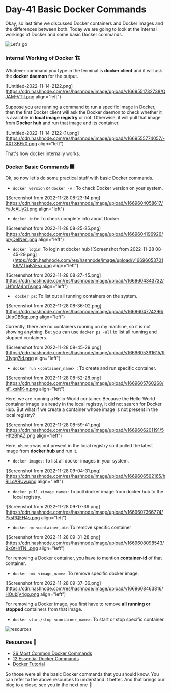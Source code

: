 # Day-41 Basic Docker Commands

Okay, so last time we discussed Docker containers and Docker images and the differences between both. Today we are going to look at the internal workings of Docker and some basic Docker commands.

![Let's go](https://media.giphy.com/media/L9bVhfDi9Va3pKPNje/giphy.gif)

### Internal Working of Docker 🏗️
Whatever command you type in the terminal is **docker client** and it will ask the **docker daemon** for the output.

![Untitled-2022-11-14-2122.png](https://cdn.hashnode.com/res/hashnode/image/upload/v1669551732738/QJAM-VTiI.png align="left")

Suppose you are running a command to run a specific image in Docker, then the first Docker client will ask the Docker daemon to check whether it is available in **local image registry** or not. Otherwise, it will pull that image from **Docker hub** and run that image and its container.

![Untitled-2022-11-14-2122 (1).png](https://cdn.hashnode.com/res/hashnode/image/upload/v1669555774057/-XXT3BFk0.png align="left")

That's how docker internally works.

### Docker Basic Commands 🎆

Ok, so now let's do some practical stuff with basic Docker commands.

- ``docker version`` or ``docker -v`` : To check Docker version on your system.

![Screenshot from 2022-11-28 08-23-14.png](https://cdn.hashnode.com/res/hashnode/image/upload/v1669604058617/YaJcAUy2j.png align="left")

- ``docker info``:     To check complete info about Docker

![Screenshot from 2022-11-28 08-25-25.png](https://cdn.hashnode.com/res/hashnode/image/upload/v1669604196926/pryDelNen.png align="left")

- ``docker login``: To login at docker hub
![Screenshot from 2022-11-28 08-45-29.png](https://cdn.hashnode.com/res/hashnode/image/upload/v1669605370186/VTjqFAFsx.png align="left")

![Screenshot from 2022-11-28 08-27-45.png](https://cdn.hashnode.com/res/hashnode/image/upload/v1669604343732/LHfmM4m1V.png align="left")

- `` docker ps``: To list out all running containers on the system.

![Screenshot from 2022-11-28 08-36-02.png](https://cdn.hashnode.com/res/hashnode/image/upload/v1669604774296/LkIpOB6qp.png align="left")

Currently, there are no containers running on my machine, so it is not showing anything. But you can use ``docker ps -all`` to list all running and stopped containers.

![Screenshot from 2022-11-28 08-45-29.png](https://cdn.hashnode.com/res/hashnode/image/upload/v1669605391615/R31ypg7ld.png align="left")

- ``docker run <container_name> ``: To  create and run specific container.

![Screenshot from 2022-11-28 08-52-28.png](https://cdn.hashnode.com/res/hashnode/image/upload/v1669605760268/hF_xsMK-n.png align="left")

Here, we are running a Hello-World container. Because the Hello-World container image is already in the local registry, it did not search for Docker Hub. But what if we create a container whose image is not present in the local registry?


![Screenshot from 2022-11-28 08-59-41.png](https://cdn.hashnode.com/res/hashnode/image/upload/v1669606201191/5Htt2BhAZ.png align="left")

Here, ``ubuntu`` was not present in the local registry so it pulled the latest image from **docker hub** and run it.

- ``docker images``: To list all docker images in your system.

![Screenshot from 2022-11-28 09-04-31.png](https://cdn.hashnode.com/res/hashnode/image/upload/v1669606562165/hRILoARUw.png align="left")

- ``docker pull <image_name>``: To pull docker image from docker hub to the local registry.

![Screenshot from 2022-11-28 09-17-39.png](https://cdn.hashnode.com/res/hashnode/image/upload/v1669607366774/PksRQEH4s.png align="left")

- `` docker rm <container_id> ``: To remove specific container

![Screenshot from 2022-11-28 09-31-28.png](https://cdn.hashnode.com/res/hashnode/image/upload/v1669608098543/BxQtHrTN_.png align="left")

For removing a Docker container, you have to mention **container-id** of that container.

- `` docker rmi <image_name> ``: To remove specific docker image.

![Screenshot from 2022-11-28 09-37-36.png](https://cdn.hashnode.com/res/hashnode/image/upload/v1669608463816/HOubjV4go.png align="left")

For removing a Docker image, you first have to remove **all running or stopped** containers from that image.

- `` docker start/stop <container_name> ``: To start or stop specific container.

![resources](https://media.giphy.com/media/1EewTWqPTu9TvhhFGB/giphy.gif)

### Resources 🔖
- [26 Most Common Docker Commands](https://geekflare.com/docker-commands/)
- [ 12 Essential Docker Commands](https://towardsdatascience.com/12-essential-docker-commands-you-should-know-c2d5a7751bb5)
- [ Docker Tutorial](https://youtu.be/3c-iBn73dDE)

So those were all the basic Docker commands that you should know. You can refer to the above resources to understand it better. And that brings our blog to a close; see you in the next one 👋




